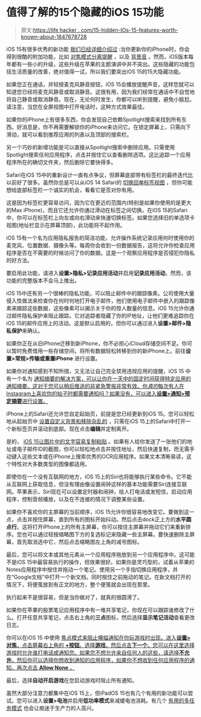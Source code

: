 # 值得了解的15个隐藏的iOS 15功能

> 原文:[https://life hacker . com/15-hidden-IOs-15-features-worth-known-about-1847678728](https://lifehacker.com/15-hidden-ios-15-features-worth-knowing-about-1847678728)

iOS 15有很多优秀的新功能 [我们已经详细介绍过](https://lifehacker.com/36-of-the-best-new-ios-15-features-for-iphone-1847674175) :当你更新你的iPhone时，你会得到很酷的附加功能，比如 [对焦模式](https://lifehacker.com/you-should-definitely-use-ios-15s-new-distraction-squa-1847671349)[分离提醒](https://lifehacker.com/how-to-use-separation-alerts-in-ios-15-so-you-never-for-1847665114) ，以及 [背景音](https://lifehacker.com/how-to-enable-background-sounds-in-ios-15-and-why-you-1847553765) 。然而，iOS版本每年都有一些小的升级，这些升级在苹果的主题演讲中并不突出。这些隐藏的功能包括生活质量的改善，绝对值得一试，所以我们要突出iOS 15的15大隐藏功能。

如果您正在通话，并轻按麦克风静音按钮，iOS 15会播放提醒声音，这样您就可以知道您已经将麦克风静音或取消静音。这很有用，因为我们经常在通话中不自觉地将自己静音或取消静音。现在，无论何时发生，你都可以听到提醒，避免小尴尬。请注意，当您在全屏视图中打开电话时，这种方式效果最佳。

如果你的iPhone上有很多东西，你会发现自己依赖Spotlight搜索来找到所有东西。好消息是，你不再需要解锁你的iPhone来访问它。在锁定屏幕上，只需向下滑动，就可以看到推荐应用的列表以及顶部的搜索栏。

另一个巧妙的新增功能是可以直接从Spotlight搜索中删除应用。只需使用Spotlight搜索任何应用程序，点击并按住它以查看删除选项。这比追踪一个应用程序所在的确切文件夹，然后删除它要快得多。

Safari在iOS 15中的重新设计一直有点争议，但屏幕底部带有标签栏的最终迭代比以前好了很多。虽然你总是可以从iOS 14 Safari的 [切换回单标签视图](https://lifehacker.com/how-to-move-safaris-search-bar-back-where-it-belongs-in-1847538847) ，但你可能想给底部标签栏一个诚实的机会，看看它是否对你有用。

这是因为标签栏更容易访问，因为它在更近的范围内(特别是如果你使用的是更大的Max iPhone)，而且它还允许你通过滑动在标签之间切换。在iOS 15的Safari中，你可以在标签栏上向左或向右滑动来快速切换标签。如果您选择旧的单选项卡视图(地址栏显示在屏幕顶部)，此功能将不起作用。

iOS 15有一个名为应用隐私报告的简洁功能，允许操作系统记录应用何时使用你的麦克风、位置数据、摄像头等。每周你会收到一份数据报告，这将允许你检查应用程序是否在不需要的时候访问了你的数据。这是一个观察应用程序是否侵犯你隐私的好方法。

要启用此功能，请进入**设置>隐私>记录应用活动**并启用**记录应用活动**。然而，该功能的完整版本不会马上推出。

iOS 15中还有另一个很棒的隐私功能，可以阻止邮件中的跟踪像素。公司使用大量侵入性做法来检查你在何时何地打开电子邮件，他们使用电子邮件中嵌入的跟踪像素来跟踪这些数据，这些像素可以揭示关于你的惊人数量的信息。iOS 15允许你通过邮件隐私保护来阻止跟踪。它对追踪者隐藏了你的IP地址，让他们更难追踪你在iOS 15的邮件应用上的活动。这是默认启用的，但你可以通过进入**设置>邮件>隐私保护**来确认。

如果你正在从旧iPhone迁移到新iPhone，你不必担心iCloud存储空间不足。你可以暂时免费借用一些存储空间，将所有数据轻松转移到你的新iPhone上。前往**设置>常规>传输或重置iPhone** 进行设置。

如果你对通知感到不知所措，又无法让自己完全禁用违规应用的提醒，iOS 15 中有一个名为 [通知摘要的解决方案，可以让你在一天中的固定时间获得特定应用的通知摘要。这对于您可以稍后推送的非紧急警报非常有效。你*真的*每次有人在Instagram上喜欢你的帖子时都需要通知吗？如果没有，可以进入**设置>通知>预定摘要**进行设置。](https://lifehacker.com/avoid-unnecessary-distractions-in-ios-15-with-notificat-1847376058) 

iPhone上的Safari还允许您自定起始页，前提是您已经更新到iOS 15。您可以轻松地从起始页中 [设置自定义背景和移除杂乱的](https://lifehacker.com/another-good-reason-to-use-safari-on-your-iphone-1847569724) ，只需在iOS 15上的Safari中打开一个新标签页并滚动到底部。现在点击**编辑**并定制离开。

是的， [iOS 15让图片中的文字容易复制粘贴](https://lifehacker.com/how-to-use-live-text-the-best-new-feature-in-ios-15-1847649795) 。如果有人给你发送了一张他们的地址或电子邮件ID的截图，你可以轻松地点击并按住地址，然后快速复制，而无需手动键入这些文本或在iPhone上搜索优秀的OCR应用程序。如果文本清晰易读，这个特性对大多数类型的图像都适用。

即使你在一个没有互联网的地方，iOS 15上的Siri也将能够执行某些命令。它不能从互联网上获取信息，但没有理由像设置闹钟这样的基本功能需要Siri连接互联网。苹果表示，Siri现在可以设置定时器和闹钟，给人打电话或发短信，启动应用程序，控制音频播放，以及在不连接的情况下调整某些设置。

如果你不喜欢你的主屏幕的当前顺序，iOS 15允许你很容易地改变它。要做到这一点，点击并按住屏幕，直到所有的图标开始抖动。然后点击dock正上方的**水平圆点行**。这将打开iPhone上的所有主屏幕，你可以按住主屏幕并拖动它们来重新排序。您也可以通过轻按缩略图下方的复选标记来隐藏一些主屏幕。要快速删除主屏幕，首先取消选中它，然后点击缩略图左上角的减号图标。

最后，您可以将文本或其他元素从一个应用程序拖放到另一个应用程序中。这可能不是iOS 15中最容易执行的操作，但效果很好。如果你是灵巧型的，试着从苹果的Notes应用程序中按住并拖动一个笔记。使用另一个手指切换应用程序，并在“Google文档”中打开一个新文档，同时按住之前拖动的笔记。在新文档打开的情况下，将便笺放到有正文的地方，整个便笺就会出现在那里。

执行起来不是很容易，但是当你做对了，就真的很圆滑了。

如果你在苹果的股票笔记应用程序中有一堆共享笔记，你现在可以跟踪谁修改了什么。打开任意共享笔记，点击右上角的**三点**图标，然后选择**显示笔记活动**查看更改日志。

你可以在iOS 15 中使用 [焦点模式来阻止横幅通知在你玩游戏时出现。进入**设置>对焦**，点击屏幕右上角的 **+按钮**。选择**游戏**，然后点击**下一个**。您可以在这里选择游戏时允许谁打电话或通知您。如果您不想允许来自任何人的这些，请选择**不允许**。然后你可以选择你想收到通知的应用程序，如果你不想收到任何应用程序的通知，再次点击 **Allow None** 。](https://lifehacker.com/you-should-definitely-use-ios-15s-new-distraction-squa-1847671349) 

最后，选择**自动开启游戏**在您启动游戏时阻止所有通知。

虽然大部分注意力都集中在iOS 15上，但iPadOS 15也有几个有用的新功能可以尝试。您可以进入**设置>电池**并启用**低功率模式**来减缓电池消耗。有几个 [有用的多任务模式](https://lifehacker.com/every-multitasking-feature-in-ipados-15-worth-knowing-a-1847664365) 也会让痴迷于生产力的人高兴。